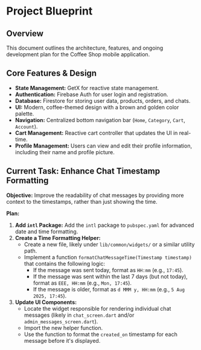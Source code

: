 # Project Blueprint

## Overview

This document outlines the architecture, features, and ongoing development plan for the Coffee Shop mobile application.

## Core Features & Design

*   **State Management:** GetX for reactive state management.
*   **Authentication:** Firebase Auth for user login and registration.
*   **Database:** Firestore for storing user data, products, orders, and chats.
*   **UI:** Modern, coffee-themed design with a brown and golden color palette.
*   **Navigation:** Centralized bottom navigation bar (`Home`, `Category`, `Cart`, `Account`).
*   **Cart Management:** Reactive cart controller that updates the UI in real-time.
*   **Profile Management:** Users can view and edit their profile information, including their name and profile picture.

## Current Task: Enhance Chat Timestamp Formatting

**Objective:** Improve the readability of chat messages by providing more context to the timestamps, rather than just showing the time.

**Plan:**

1.  **Add `intl` Package:** Add the `intl` package to `pubspec.yaml` for advanced date and time formatting.
2.  **Create a Time Formatting Helper:**
    *   Create a new file, likely under `lib/common/widgets/` or a similar utility path.
    *   Implement a function `formatChatMessageTime(Timestamp timestamp)` that contains the following logic:
        *   If the message was sent today, format as `HH:mm` (e.g., `17:45`).
        *   If the message was sent within the last 7 days (but not today), format as `EEE, HH:mm` (e.g., `Mon, 17:45`).
        *   If the message is older, format as `d MMM y, HH:mm` (e.g., `5 Aug 2025, 17:45`).
3.  **Update UI Components:**
    *   Locate the widget responsible for rendering individual chat messages (likely in `chat_screen.dart` and/or `admin_messages_screen.dart`).
    *   Import the new helper function.
    *   Use the function to format the `created_on` timestamp for each message before it's displayed.
